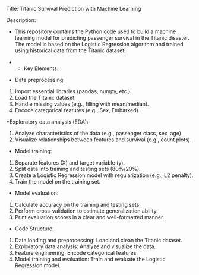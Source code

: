 Title: Titanic Survival Prediction with Machine Learning

Description:

* This repository contains the Python code used to build a machine learning model for predicting passenger survival in the Titanic disaster. The model is based on the Logistic Regression algorithm and trained using historical data from the Titanic dataset.

* * Key Elements:

* Data preprocessing:
1. Import essential libraries (pandas, numpy, etc.).
2. Load the Titanic dataset.
3. Handle missing values (e.g., filling with mean/median).
4. Encode categorical features (e.g., Sex, Embarked).

*Exploratory data analysis (EDA):
1. Analyze characteristics of the data (e.g., passenger class, sex, age).
2. Visualize relationships between features and survival (e.g., count plots).

* Model training:
1. Separate features (X) and target variable (y).
2. Split data into training and testing sets (80%/20%).
3. Create a Logistic Regression model with regularization (e.g., L2 penalty).
4. Train the model on the training set.

* Model evaluation:
1. Calculate accuracy on the training and testing sets.
2. Perform cross-validation to estimate generalization ability.
3. Print evaluation scores in a clear and well-formatted manner.

* Code Structure:
1. Data loading and preprocessing: Load and clean the Titanic dataset.
2. Exploratory data analysis: Analyze and visualize the data.
3. Feature engineering: Encode categorical features.
4. Model training and evaluation: Train and evaluate the Logistic Regression model.
